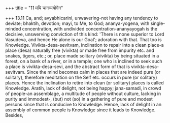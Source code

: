 +++
title = "11 मयि चानन्ययोगेन"

+++
13.11 Ca, and; avyabhicarini, unwavering-not having any tendency to
deviate; bhaktih, devotion; mayi, to Me, to God; ananya-yogena, with
single-minded concentration, with undivided concentration-ananyayogah is
the decisive, unswerving conviction of this kind: 'There is none
superior to Lord Vasudeva, and hence He alone is our Goal'; adoration
with that. That too is Knowledge. Vivikta-desa-sevitvam, inclination to
repair into a clean place-a place (desa) naturally free (vivikta) or
made free from impurity etc. and snakes, tigers, etc.; or, place made
solitary (vivikta) by being situated in a forest, on a bank of a river,
or in a temple; one who is inclined to seek such a place is
vivikta-desa-sevi, and the abstract form of that is
vivikta-desa-sevitvam. Since the mind becomes calm in places that are
indeed pure (or solitary), therefore meditation on the Self etc. occurs
in pure (or solitary) places. Hence the inclination to retire into clean
(or solitary) places is called Knowledge. Aratih, lack of delight, not
being happy; jana-samadi, in crowd of people-an assemblage, a multitude
of people without culture, lacking in purity and immodest-, (but) not
(so) in a gathering of pure and modest persons since that is conducive
to Knowledge. Hence, lack of delight in an assembly of common people is
Knowledge since it leads to Knowledge. Besides,

